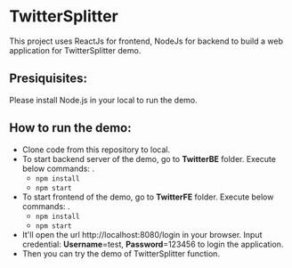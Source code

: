 # TwitterSplitter
This project uses ReactJs for frontend, NodeJs for backend to build a web application for TwitterSplitter demo.

## Presiquisites:
Please install Node.js in your local to run the demo.

## How to run the demo:
* Clone code from this repository to local.
* To start backend server of the demo, go to **TwitterBE** folder. Execute below commands: .
    * `npm install`
    * `npm start`
* To start frontend of the demo, go to **TwitterFE** folder. Execute below commands: .
    * `npm install`
    * `npm start`
* It'll open the url http://localhost:8080/login in your browser. Input credential: **Username**=test, **Password**=123456 to login the application.
* Then you can try the demo of TwitterSplitter function.    

